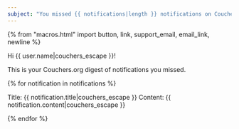 ```yaml
---
subject: "You missed {{ notifications|length }} notifications on Couchers.org"
---
```


{% from "macros.html" import button, link, support_email, email_link, newline %}

Hi {{ user.name|couchers_escape }}!

This is your Couchers.org digest of notifications you missed.

{% for notification in notifications %}

Title: {{ notification.title|couchers_escape }}
Content: {{ notification.content|couchers_escape }}

{% endfor %}
